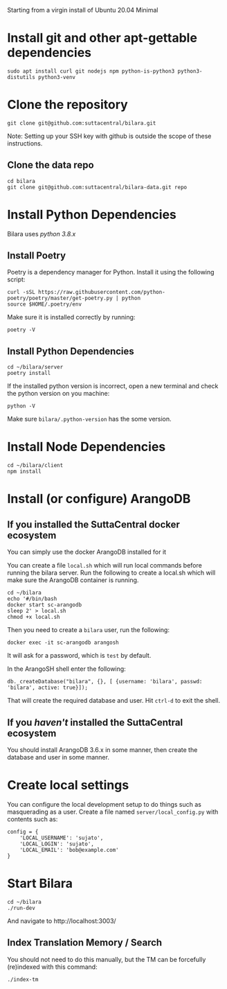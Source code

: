Starting from a virgin install of Ubuntu 20.04 Minimal

# Install git and other apt-gettable dependencies

```
sudo apt install curl git nodejs npm python-is-python3 python3-distutils python3-venv

```

# Clone the repository

```
git clone git@github.com:suttacentral/bilara.git
```

Note: Setting up your SSH key with github is outside the scope of these instructions.

## Clone the data repo
```
cd bilara
git clone git@github.com:suttacentral/bilara-data.git repo

```

# Install Python Dependencies

Bilara uses *python 3.8.x*

## Install Poetry

Poetry is a dependency manager for Python. Install it using the following script:

```
curl -sSL https://raw.githubusercontent.com/python-poetry/poetry/master/get-poetry.py | python
source $HOME/.poetry/env
```

Make sure it is installed correctly by running:

```
poetry -V
```

## Install Python Dependencies

```
cd ~/bilara/server
poetry install
```

If the installed python version is incorrect, open a new terminal and check the python version on you machine:

```
python -V
```

Make sure `bilara/.python-version` has the some version.

# Install Node Dependencies

```
cd ~/bilara/client
npm install
```

# Install (or configure) ArangoDB

## If you installed the SuttaCentral docker ecosystem 

You can simply use the docker ArangoDB installed for it

You can create a file `local.sh` which will run local commands before running the bilara server. Run the following to create a local.sh which will make sure the ArangoDB container is running.

```
cd ~/bilara
echo '#/bin/bash
docker start sc-arangodb
sleep 2' > local.sh
chmod +x local.sh
```

Then you need to create a `bilara` user, run the following:

```
docker exec -it sc-arangodb arangosh
```

It will ask for a password, which is `test` by default.

In the ArangoSH shell enter the following:
```
db._createDatabase("bilara", {}, [ {username: 'bilara', passwd: 'bilara', active: true}]);
```

That will create the required database and user. Hit `ctrl-d` to exit the shell.

## If you *haven't* installed the SuttaCentral ecosystem

You should install ArangoDB 3.6.x in some manner, then create the database and user in some manner.

# Create local settings

You can configure the local development setup to do things such as masquerading as a user. Create a file named `server/local_config.py` with contents such as:
```
config = {
    'LOCAL_USERNAME': 'sujato',
    'LOCAL_LOGIN': 'sujato',
    'LOCAL_EMAIL': 'bob@example.com'
}
```

# Start Bilara

```
cd ~/bilara
./run-dev
```

And navigate to http://localhost:3003/

## Index Translation Memory / Search

You should not need to do this manually, but the TM can be forcefully (re)indexed with this command:

```
./index-tm
```

